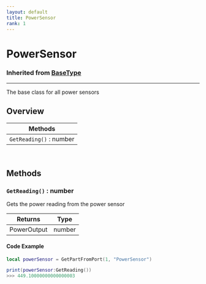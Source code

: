 ```yaml
---
layout: default
title: PowerSensor
rank: 1
---
```


# PowerSensor
### Inherited from [BaseType](https://realbongochongo.github.io/cosmicjunk.lua/docs/types/base/basetype)

***

The base class for all power sensors

## Overview

| Methods                 |
| ----------------------- |
| `GetReading()` : number |

$~$

## Methods

### `GetReading()` : number

Gets the power reading from the power sensor

| Returns       | Type   |
| ------------- | ------ |
| PowerOutput   | number |

#### Code Example

```lua
local powerSensor = GetPartFromPort(1, "PowerSensor")

print(powerSensor:GetReading())
>>> 449.10000000000000003
```